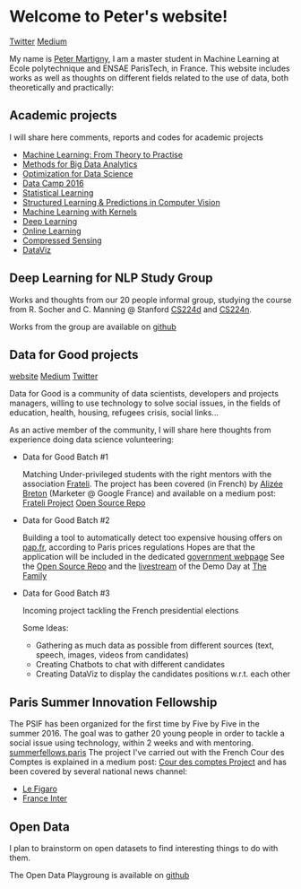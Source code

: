 # Welcome to Peter's website!
[Twitter](https://twitter.com/PeterMartigny)
[Medium](https://medium.com/@peter.martigny)

My name is [Peter Martigny](https://fr.linkedin.com/in/peter-martigny-08307575), I am a master student in Machine Learning at Ecole polytechnique and ENSAE ParisTech, in France.
This website includes works as well as thoughts on different fields related to the use of data, both theoretically and practically: 

## Academic projects

I will share here comments, reports and codes for academic projects

- [Machine Learning: From Theory to Practise](https://github.com/petermartigny/machine-learning)
- [Methods for Big Data Analytics](https://github.com/petermartigny/Axa-Challenge)
- [Optimization for Data Science](https://github.com/petermartigny/Optimization)
- [Data Camp 2016](https://github.com/petermartigny/datacamp2016)
- [Statistical Learning](https://github.com/petermartigny/Statistical-Learning)
- [Structured Learning & Predictions in Computer Vision](https://github.com/petermartigny/Structured-Learning-and-Predictions)
- [Machine Learning with Kernels](https://github.com/petermartigny/Machine-Learning-with-Kernels)
- [Deep Learning](https://github.com/petermartigny/Deep-Learning)
- [Online Learning](https://github.com/petermartigny/Online-Learning)
- [Compressed Sensing](https://github.com/petermartigny/Compressed-Sensing)
- [DataViz](https://github.com/petermartigny/DataViz)

## Deep Learning for NLP Study Group

Works and thoughts from our 20 people informal group, studying the course from R. Socher and C. Manning @ Stanford [CS224d](http://cs224d.stanford.edu/syllabus) and [CS224n](http://web.stanford.edu/class/cs224n/).

Works from the group are available on [github](https://github.com/DeepNLP)

## Data for Good projects

[website](http://www.dataforgood.fr/)
[Medium](https://medium.com/@DataForGood_FR)
[Twitter](https://twitter.com/DataForGood_FR)

Data for Good is a community of data scientists, developers and projects managers, willing to use technology to solve social issues, in the fields of education, health, housing, refugees crisis, social links...

As an active member of the community, I will share here thoughts from experience doing data science volunteering: 

- Data for Good Batch #1

    Matching Under-privileged students with the right mentors with the association [Frateli](http://frateli.org/).
    The project has been covered (in French) by [Alizée Breton](https://medium.com/@alizee) (Marketer @ Google France) and available on a medium post: [Frateli Project](https://medium.com/data-for-good/et-si-la-technologie-pouvait-contribuer-%C3%A0-l%C3%A9galit%C3%A9-des-chances-e8318ad29a9c#.5epk3di73) 
    [Open Source Repo](https://github.com/dataforgoodfr/batch1_frateli)
    
- Data for Good Batch #2

    Building a tool to automatically detect too expensive housing offers on [pap.fr](www.pap.fr), according to Paris prices regulations
    Hopes are that the application will be included in the dedicated [government webpage](http://www.encadrementdesloyers.gouv.fr/)
    See the [Open Source Repo](https://github.com/dataforgoodfr/batch2_loyers) and the [livestream](https://www.facebook.com/dataforgoodfr/?fref=ts) of the Demo Day at [The Family](https://www.thefamily.co/)
    
- Data for Good Batch #3

    Incoming project tackling the French presidential elections
    
    Some Ideas: 
    
    - Gathering as much data as possible from different sources (text, speech, images, videos from candidates)
    - Creating Chatbots to chat with different candidates
    - Creating DataViz to display the candidates positions w.r.t. each other
    
## Paris Summer Innovation Fellowship

The PSIF has been organized for the first time by Five by Five in the summer 2016. The goal was to gather 20 young people in order to tackle a social issue using technology, within 2 weeks and with mentoring. [summerfellows.paris](http://www.summerfellows.paris/)
The project I've carried out with the French Cour des Comptes is explained in a medium post: [Cour des comptes Project](https://medium.com/@peter.martigny/how-to-evaluate-your-public-service-3f90bbcff31e#.mp696llc0) and has been covered by several national news channel: 
 - [Le Figaro](http://www.lefigaro.fr/economie/le-scan-eco/2016/10/19/29001-20161019ARTFIG00007-cette-carte-vous-dit-si-votre-commune-est-bien-ou-mal-geree.php)
 - [France Inter](https://www.franceinter.fr/emissions/l-esprit-d-initiative/l-esprit-d-initiative-18-octobre-2016)

## Open Data

I plan to brainstorm on open datasets to find interesting things to do with them.

The Open Data Playgroung is available on [github](https://github.com/petermartigny/Open-Data-Playground)
